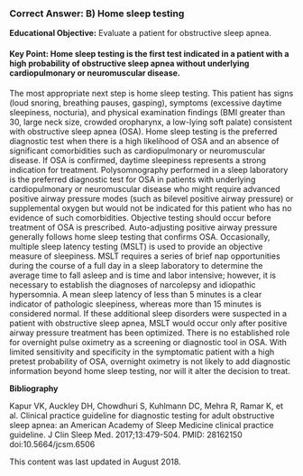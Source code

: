
### Correct Answer: B) Home sleep testing 

**Educational Objective:** Evaluate a patient for obstructive sleep apnea.

#### **Key Point:** Home sleep testing is the first test indicated in a patient with a high probability of obstructive sleep apnea without underlying cardiopulmonary or neuromuscular disease.

The most appropriate next step is home sleep testing. This patient has signs (loud snoring, breathing pauses, gasping), symptoms (excessive daytime sleepiness, nocturia), and physical examination findings (BMI greater than 30, large neck size, crowded oropharynx, a low-lying soft palate) consistent with obstructive sleep apnea (OSA). Home sleep testing is the preferred diagnostic test when there is a high likelihood of OSA and an absence of significant comorbidities such as cardiopulmonary or neuromuscular disease. If OSA is confirmed, daytime sleepiness represents a strong indication for treatment. Polysomnography performed in a sleep laboratory is the preferred diagnostic test for OSA in patients with underlying cardiopulmonary or neuromuscular disease who might require advanced positive airway pressure modes (such as bilevel positive airway pressure) or supplemental oxygen but would not be indicated for this patient who has no evidence of such comorbidities.
Objective testing should occur before treatment of OSA is prescribed. Auto-adjusting positive airway pressure generally follows home sleep testing that confirms OSA.
Occasionally, multiple sleep latency testing (MSLT) is used to provide an objective measure of sleepiness. MSLT requires a series of brief nap opportunities during the course of a full day in a sleep laboratory to determine the average time to fall asleep and is time and labor intensive; however, it is necessary to establish the diagnoses of narcolepsy and idiopathic hypersomnia. A mean sleep latency of less than 5 minutes is a clear indicator of pathologic sleepiness, whereas more than 15 minutes is considered normal. If these additional sleep disorders were suspected in a patient with obstructive sleep apnea, MSLT would occur only after positive airway pressure treatment has been optimized.
There is no established role for overnight pulse oximetry as a screening or diagnostic tool in OSA. With limited sensitivity and specificity in the symptomatic patient with a high pretest probability of OSA, overnight oximetry is not likely to add diagnostic information beyond home sleep testing, nor will it alter the decision to treat.

**Bibliography**

Kapur VK, Auckley DH, Chowdhuri S, Kuhlmann DC, Mehra R, Ramar K, et al. Clinical practice guideline for diagnostic testing for adult obstructive sleep apnea: an American Academy of Sleep Medicine clinical practice guideline. J Clin Sleep Med. 2017;13:479-504. PMID: 28162150 doi:10.5664/jcsm.6506

This content was last updated in August 2018.
